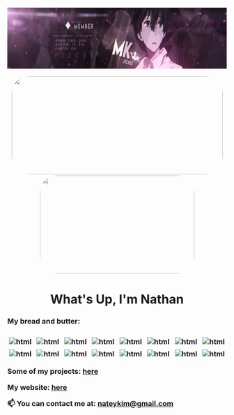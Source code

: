<p align="center">
  <img width="1000" height="140" src="/src/monokuroBanner.png">
</p>

<p align="center">
    <img width="485" height="225" src="https://github-readme-stats.vercel.app/api?username=cronchynekos&show_icons=true&theme=tokyonight&include_all_commits=true&hide=stars" style="border-radius:40px;">
    <img width="355" height="225" src="https://github-readme-stats.vercel.app/api/top-langs/?username=cronchynekos&theme=tokyonight&layout=compact&exclude_repo=settings" style="border-radius:40px;">
</p>
<h1 align="center">What's Up, I'm Nathan</h1>

<h3> My bread and butter:  <h3>
<img src="https://img.shields.io/badge/java-orange?logo=javascript&style=for-the-badge&logo=java&logoColor=white" alt="html" style="vertical-align:top; margin:4px">
<img src="https://img.shields.io/badge/python-3670A0?style=for-the-badge&logo=python&logoColor=ffdd54" alt="html" style="vertical-align:top; margin:4px">
<img src="https://img.shields.io/badge/C-turquoise?logo=C&style=for-the-badge&logo=go&logoColor=white" alt="html" style="vertical-align:top; margin:4px">
<img src="https://img.shields.io/badge/javascript-%23323330.svg?style=for-the-badge&logo=javascript&logoColor=%23F7DF1E" alt="html" style="vertical-align:top; margin:4px">
<img src="https://img.shields.io/badge/c++-%2300599C.svg?style=for-the-badge&logo=c%2B%2B&logoColor=white" alt="html" style="vertical-align:top; margin:4px">
<img src="https://img.shields.io/badge/-Tailwind-blue?style=for-the-badge&logoColor=lightgrey" alt="html" style="vertical-align:top; margin:4px">
<img src="https://img.shields.io/badge/react-%2320232a.svg?style=for-the-badge&logo=react&logoColor=%2361DAFB" alt="html" style="vertical-align:top; margin:4px">
<img src="https://img.shields.io/badge/node.js-%2343853D.svg?style=for-the-badge&logo=node.js&logoColor=white" alt="html" style="vertical-align:top; margin:4px">
<img src="https://img.shields.io/badge/-Game Dev-purple?style=for-the-badge&logoColor=lightgrey" alt="html" style="vertical-align:top; margin:4px">
<img src="https://img.shields.io/badge/-SQL-red?logo=sql&style=for-the-badge&logoColor=lightgrey" alt="html" style="vertical-align:top; margin:4px">
<img src="https://img.shields.io/badge/-Data Science-yellow?style=for-the-badge&logoColor=lightgrey" alt="html" style="vertical-align:top; margin:4px">
<img src="https://img.shields.io/badge/-Unreal Engine-orange?style=for-the-badge&logoColor=lightgrey" alt="html" style="vertical-align:top; margin:4px">
<img src="https://img.shields.io/badge/-HTML-green?style=for-the-badge&logoColor=lightgrey" alt="html" style="vertical-align:top; margin:4px">
<img src="https://img.shields.io/badge/-Blender-purple?style=for-the-badge&logoColor=lightgrey" alt="html" style="vertical-align:top; margin:4px">
<img src="https://img.shields.io/badge/-CSS-white?style=for-the-badge&logoColor=white" alt="html" style="vertical-align:top; margin:4px">
<img src="https://img.shields.io/badge/-Docker-white?style=for-the-badge&logoColor=orange" alt="html" style="vertical-align:top; margin:4px">

</p>


  
<div style="margin-bottom: 15px"> 
  <a>Some of my projects:  </a>
  <a href="https://github.com/cronchynekos?tab=repositories"> here</a>

  <a>My website:  </a>
  <a href="https://cronchynekos.github.io/Personal-Portfolio/"> here</a>
  
  <a>📫 You can contact me at: </a>
  <a>**nateykim@gmail.com**</a>
</div> 
